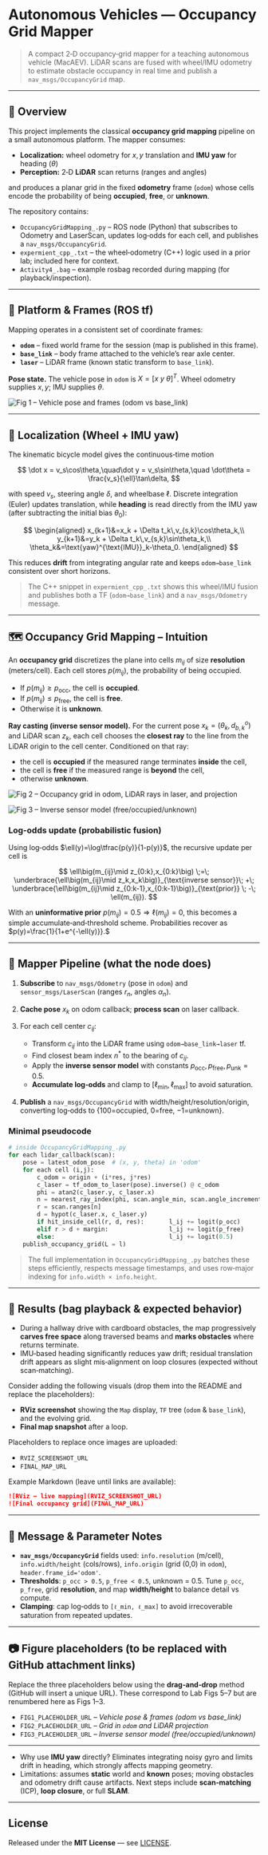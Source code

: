 # Autonomous Vehicles — Occupancy Grid Mapper

> A compact 2‑D occupancy‑grid mapper for a teaching autonomous vehicle (MacAEV). LiDAR scans are fused with wheel/IMU odometry to estimate obstacle occupancy in real time and publish a `nav_msgs/OccupancyGrid` map.

---

## 🚗 Overview

This project implements the classical **occupancy grid mapping** pipeline on a small autonomous platform. The mapper consumes:

* **Localization:** wheel odometry for $x,y$ translation and **IMU yaw** for heading ($\theta$)
* **Perception:** 2‑D **LiDAR** scan returns (ranges and angles)

and produces a planar grid in the fixed **odometry** frame (`odom`) whose cells encode the probability of being **occupied**, **free**, or **unknown**.

The repository contains:

* `OccupancyGridMapping_.py` – ROS node (Python) that subscribes to Odometry and LaserScan, updates log‑odds for each cell, and publishes a `nav_msgs/OccupancyGrid`.
* `expermient_cpp_.txt` – the wheel‑odometry (C++) logic used in a prior lab; included here for context.
* `Activity4_.bag` – example rosbag recorded during mapping (for playback/inspection).

---

## 🔧 Platform & Frames (ROS tf)

Mapping operates in a consistent set of coordinate frames:

* **`odom`** – fixed world frame for the session (map is published in this frame).
* **`base_link`** – body frame attached to the vehicle’s rear axle center.
* **`laser`** – LiDAR frame (known static transform to `base_link`).

**Pose state.** The vehicle pose in `odom` is $X=[x\ y\ \theta]^T$. Wheel odometry supplies $x,y$; IMU supplies $\theta$.

<!-- Fig 1 (from lab Fig 5): kinematic bicycle pose definition in odom/base_link. Replace the URL below after dragging the image into the README. -->

![Fig 1 – Vehicle pose and frames (odom vs base\_link)](FIG1_PLACEHOLDER_URL)

---

## 🧭 Localization (Wheel + IMU yaw)

The kinematic bicycle model gives the continuous‑time motion

$$
\dot x = v_s\cos\theta,\quad\dot y = v_s\sin\theta,\quad \dot\theta = \frac{v_s}{\ell}\tan\delta,
$$

with speed $v_s$, steering angle $\delta$, and wheelbase $\ell$. Discrete integration (Euler) updates translation, while **heading** is read directly from the IMU yaw (after subtracting the initial bias $\theta_0$):

$$
\begin{aligned}
 x_{k+1}&=x_k + \Delta t_k\,v_{s,k}\cos\theta_k,\\
 y_{k+1}&=y_k + \Delta t_k\,v_{s,k}\sin\theta_k,\\
 \theta_k&=\text{yaw}^{\text{IMU}}_k-\theta_0.
\end{aligned}
$$

This reduces **drift** from integrating angular rate and keeps `odom→base_link` consistent over short horizons.

> The C++ snippet in `expermient_cpp_.txt` shows this wheel/IMU fusion and publishes both a TF (`odom→base_link`) and a `nav_msgs/Odometry` message.

---

## 🗺️ Occupancy Grid Mapping – Intuition

An **occupancy grid** discretizes the plane into cells $m_{ij}$ of size **resolution** (meters/cell). Each cell stores $p(m_{ij})$, the probability of being occupied.

* If $p(m_{ij})\ge p_{\text{occ}}$, the cell is **occupied**.
* If $p(m_{ij})\le p_{\text{free}}$, the cell is **free**.
* Otherwise it is **unknown**.

**Ray casting (inverse sensor model).** For the current pose $x_k=(\theta_k, d^o_{b,k})$ and LiDAR scan $z_k$, each cell chooses the **closest ray** to the line from the LiDAR origin to the cell center. Conditioned on that ray:

* the cell is **occupied** if the measured range terminates **inside** the cell,
* the cell is **free** if the measured range is **beyond** the cell,
* otherwise **unknown**.

<!-- Fig 2 (from lab Fig 6): grid & frames with ray projection. Replace URL after dropping the image. -->

![Fig 2 – Occupancy grid in odom, LiDAR rays in laser, and projection](FIG2_PLACEHOLDER_URL)

<!-- Fig 3 (from lab Fig 7): inverse sensor model (free/occupied/unknown coloring). Replace URL after dropping the image. -->

![Fig 3 – Inverse sensor model (free/occupied/unknown)](FIG3_PLACEHOLDER_URL)

### Log‑odds update (probabilistic fusion)

Using log‑odds $\ell(y)=\log\tfrac{p(y)}{1-p(y)}$, the recursive update per cell is

$$
\ell\big(m_{ij}\mid z_{0:k},x_{0:k}\big) \;=\; \underbrace{\ell\big(m_{ij}\mid z_k,x_k\big)}_{\text{inverse sensor}}\; +\; \underbrace{\ell\big(m_{ij}\mid z_{0:k-1},x_{0:k-1}\big)}_{\text{prior}} \; -\; \ell(m_{ij}).
$$

With an **uninformative prior** $p(m_{ij})=0.5\Rightarrow\ell(m_{ij})=0$, this becomes a simple accumulate‑and‑threshold scheme. Probabilities recover as
$p(y)=\frac{1}{1+e^{-\ell(y)}}.$

---

## 🧩 Mapper Pipeline (what the node does)

1. **Subscribe** to `nav_msgs/Odometry` (pose in `odom`) and `sensor_msgs/LaserScan` (ranges $r_n$, angles $\alpha_n$).
2. **Cache pose** $x_k$ on odom callback; **process scan** on laser callback.
3. For each cell center $c_{ij}$:

   * Transform $c_{ij}$ into the LiDAR frame using `odom→base_link→laser` tf.
   * Find closest beam index $n^*$ to the bearing of $c_{ij}$.
   * Apply the **inverse sensor model** with constants $p_{\text{occ}}, p_{\text{free}}, p_{\text{unk}}=0.5$.
   * **Accumulate log‑odds** and clamp to $[\ell_{\min},\ell_{\max}]$ to avoid saturation.
4. **Publish** a `nav_msgs/OccupancyGrid` with width/height/resolution/origin, converting log‑odds to {100=occupied, 0=free, −1=unknown}.

### Minimal pseudocode

```python
# inside OccupancyGridMapping_.py
for each lidar_callback(scan):
    pose = latest_odom_pose  # (x, y, theta) in 'odom'
    for each cell (i,j):
        c_odom = origin + (i*res, j*res)
        c_laser = tf_odom_to_laser(pose).inverse() @ c_odom
        phi = atan2(c_laser.y, c_laser.x)
        n = nearest_ray_index(phi, scan.angle_min, scan.angle_increment)
        r = scan.ranges[n]
        d = hypot(c_laser.x, c_laser.y)
        if hit_inside_cell(r, d, res):       l_ij += logit(p_occ)
        elif r > d + margin:                 l_ij += logit(p_free)
        else:                                l_ij += logit(0.5)
    publish_occupancy_grid(L = l)
```

> The full implementation in `OccupancyGridMapping_.py` batches these steps efficiently, respects message timestamps, and uses row‑major indexing for `info.width × info.height`.

---

## 🧪 Results (bag playback & expected behavior)

* During a hallway drive with cardboard obstacles, the map progressively **carves free space** along traversed beams and **marks obstacles** where returns terminate.
* IMU‑based heading significantly reduces yaw drift; residual translation drift appears as slight mis‑alignment on loop closures (expected without scan‑matching).

Consider adding the following visuals (drop them into the README and replace the placeholders):

* **RViz screenshot** showing the `Map` display, `TF` tree (`odom` & `base_link`), and the evolving grid.
* **Final map snapshot** after a loop.

Placeholders to replace once images are uploaded:

* `RVIZ_SCREENSHOT_URL`
* `FINAL_MAP_URL`

Example Markdown (leave until links are available):

```markdown
![RViz – live mapping](RVIZ_SCREENSHOT_URL)
![Final occupancy grid](FINAL_MAP_URL)
```

---

## 📁 Message & Parameter Notes

* **`nav_msgs/OccupancyGrid`** fields used: `info.resolution` (m/cell), `info.width/height` (cols/rows), `info.origin` (grid (0,0) in `odom`), `header.frame_id='odom'`.
* **Thresholds**: `p_occ > 0.5`, `p_free < 0.5`, unknown = 0.5. Tune `p_occ`, `p_free`, grid **resolution**, and map **width/height** to balance detail vs compute.
* **Clamping**: cap log‑odds to `[ℓ_min, ℓ_max]` to avoid irrecoverable saturation from repeated updates.

---

## 📷 Figure placeholders (to be replaced with GitHub attachment links)

Replace the three placeholders below using the **drag‑and‑drop** method (GitHub will insert a unique URL). These correspond to Lab Figs 5–7 but are renumbered here as Figs 1–3.

* `FIG1_PLACEHOLDER_URL` – *Vehicle pose & frames (odom vs base\_link)*
* `FIG2_PLACEHOLDER_URL` – *Grid in `odom` and LiDAR projection*
* `FIG3_PLACEHOLDER_URL` – *Inverse sensor model (free/occupied/unknown)*

---

* Why use **IMU yaw** directly? Eliminates integrating noisy gyro and limits drift in heading, which strongly affects mapping geometry.
* Limitations: assumes **static** world and **known** poses; moving obstacles and odometry drift cause artifacts. Next steps include **scan‑matching** (ICP), **loop closure**, or full **SLAM**.

---

## License

Released under the **MIT License** — see [LICENSE](LICENSE).
